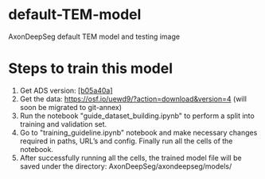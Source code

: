 # default-TEM-model
AxonDeepSeg default TEM model and testing image


# Steps to train this model
1. Get ADS version: [[b05a40a]](https://github.com/neuropoly/axondeepseg/commit/b05a40aa03979a83313fe8704ee389672ed26ed7)
2. Get the data: https://osf.io/uewd9/?action=download&version=4 (will soon be migrated to git-annex)
3. Run the notebook "guide_dataset_building.ipynb" to perform a split into training and validation set. 
4. Go to "training_guideline.ipynb" notebook and make necessary changes required in paths, URL’s and config. Finally run all the cells of the notebook.
5. After successfully running all the cells, the trained model file will be saved under the directory: AxonDeepSeg/axondeepseg/models/
